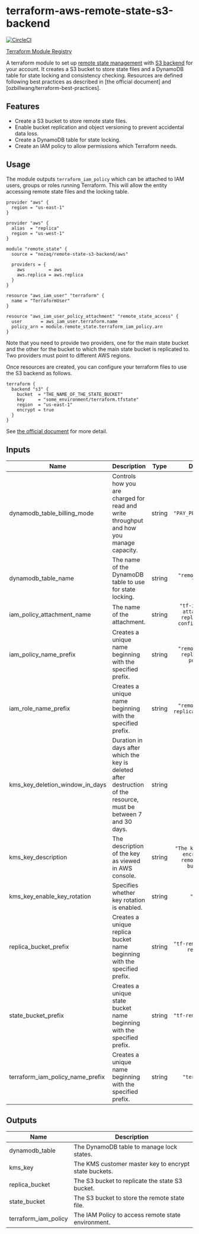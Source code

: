 # terraform-aws-remote-state-s3-backend

[![CircleCI](https://circleci.com/gh/nozaq/terraform-aws-remote-state-s3-backend/tree/master.svg?style=svg)](https://circleci.com/gh/nozaq/terraform-aws-remote-state-s3-backend/tree/master)

[Terraform Module Registry](https://registry.terraform.io/modules/nozaq/remote-state-s3-backend/aws)

A terraform module to set up [remote state management](https://www.terraform.io/docs/state/remote.html) with [S3 backend](https://www.terraform.io/docs/backends/types/s3.html) for your account. It creates a S3 bucket to store state files and a DynamoDB table for state locking and consistency checking.
Resources are defined following best practices as described in [the official document] and [ozbillwang/terraform-best-practices].

## Features

- Create a S3 bucket to store remote state files.
- Enable bucket replication and object versioning to prevent accidental data loss.
- Create a DynamoDB table for state locking.
- Create an IAM policy to allow permissions which Terraform needs.

## Usage

The module outputs `terraform_iam_policy` which can be attached to IAM users, groups or roles running Terraform. This will allow the entity accessing remote state files and the locking table.

```hcl
provider "aws" {
  region = "us-east-1"
}

provider "aws" {
  alias  = "replica"
  region = "us-west-1"
}

module "remote_state" {
  source = "nozaq/remote-state-s3-backend/aws"

  providers = {
    aws         = aws
    aws.replica = aws.replica
  }
}

resource "aws_iam_user" "terraform" {
  name = "TerraformUser"
}

resource "aws_iam_user_policy_attachment" "remote_state_access" {
  user       = aws_iam_user.terraform.name
  policy_arn = module.remote_state.terraform_iam_policy.arn
}
```

Note that you need to provide two providers, one for the main state bucket and the other for the bucket to which the main state bucket is replicated to. Two providers must point to different AWS regions.

Once resources are created, you can configure your terraform files to use the S3 backend as follows.

```hcl
terraform {
  backend "s3" {
    bucket  = "THE_NAME_OF_THE_STATE_BUCKET"
    key     = "some_environment/terraform.tfstate"
    region  = "us-east-1"
    encrypt = true
  }
}
```

See [the official document](https://www.terraform.io/docs/backends/types/s3.html#example-configuration) for more detail.

<!-- BEGINNING OF PRE-COMMIT-TERRAFORM DOCS HOOK -->
## Inputs

| Name | Description | Type | Default | Required |
|------|-------------|:----:|:-----:|:-----:|
| dynamodb\_table\_billing\_mode | Controls how you are charged for read and write throughput and how you manage capacity. | string | `"PAY_PER_REQUEST"` | no |
| dynamodb\_table\_name | The name of the DynamoDB table to use for state locking. | string | `"remote-state-lock"` | no |
| iam\_policy\_attachment\_name | The name of the attachment. | string | `"tf-iam-role-attachment-replication-configuration"` | no |
| iam\_policy\_name\_prefix | Creates a unique name beginning with the specified prefix. | string | `"remote-state-replication-policy"` | no |
| iam\_role\_name\_prefix | Creates a unique name beginning with the specified prefix. | string | `"remote-state-replication-role"` | no |
| kms\_key\_deletion\_window\_in\_days | Duration in days after which the key is deleted after destruction of the resource, must be between 7 and 30 days. | string | `"30"` | no |
| kms\_key\_description | The description of the key as viewed in AWS console. | string | `"The key used to encrypt the remote state bucket."` | no |
| kms\_key\_enable\_key\_rotation | Specifies whether key rotation is enabled. | string | `"true"` | no |
| replica\_bucket\_prefix | Creates a unique replica bucket name beginning with the specified prefix. | string | `"tf-remote-state-replica"` | no |
| state\_bucket\_prefix | Creates a unique state bucket name beginning with the specified prefix. | string | `"tf-remote-state"` | no |
| terraform\_iam\_policy\_name\_prefix | Creates a unique name beginning with the specified prefix. | string | `"terraform"` | no |

## Outputs

| Name | Description |
|------|-------------|
| dynamodb\_table | The DynamoDB table to manage lock states. |
| kms\_key | The KMS customer master key to encrypt state buckets. |
| replica\_bucket | The S3 bucket to replicate the state S3 bucket. |
| state\_bucket | The S3 bucket to store the remote state file. |
| terraform\_iam\_policy | The IAM Policy to access remote state environment. |

<!-- END OF PRE-COMMIT-TERRAFORM DOCS HOOK -->
